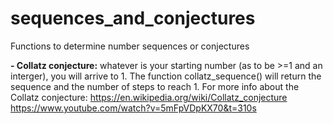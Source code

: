 # sequences_and_conjectures
Functions to determine number sequences or conjectures

**- Collatz conjecture:**
whatever is your starting number (as to be >=1 and an interger), you will arrive to 1. 
The function collatz_sequence() will return the sequence and the number of steps to reach 1. 
For more info about the Collatz conjecture:
https://en.wikipedia.org/wiki/Collatz_conjecture
https://www.youtube.com/watch?v=5mFpVDpKX70&t=310s

